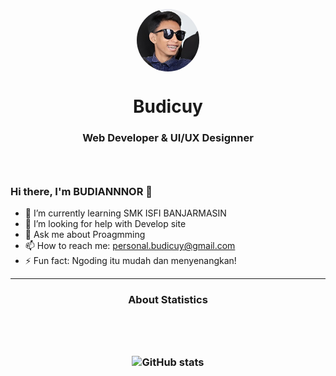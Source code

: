 <p align="center">
  <img width="100px" style="border-radius: 9999px;" src="img/6357b81a-ec4c-411c-b632-87d802c7b54d.jpg" align="center" alt="GitHub Readme Stats" />
  <h1 align="center">Budicuy</h1>
  <h3 align="center">Web Developer & UI/UX Designner<h3/>
   <br />
</p>

### Hi there, I'm BUDIANNNOR 👋

-   🌱 I’m currently learning SMK ISFI BANJARMASIN
-   🤔 I’m looking for help with Develop site
-   💬 Ask me about Proagmming
-   📫 How to reach me: personal.budicuy@gmail.com
-   ⚡ Fun fact: Ngoding itu mudah dan menyenangkan!

---

  <h3 align="center">About Statistics<h3/><br />  
<p align="center">
<br />
  <img src="https://github-readme-stats.vercel.app/api?username=budicuy&show_icons=true&include_all_commits=true&theme=synthwave" alt="GitHub stats" /><br />

  <br /><br /><br />
</p>
